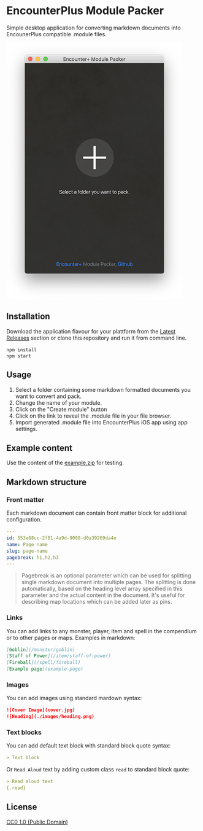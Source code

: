 # EncounterPlus Module Packer

Simple desktop application for converting markdown documents into EncounerPlus compatible .module files.

![screenshot](screenshot.png)

## Installation

Download the application flavour for your plattform from the [Latest Releases](https://github.com/encounterplus/module-packer/releases/tag/v0.9.0) section or clone this repository and run it from command line.

```
npm install
npm start
```

## Usage

1. Select a folder containing some markdown formatted documents you want to convert and pack. 
2. Change the name of your module.
3. Click on the "Create module" button
4. Click on the link to reveal the .module file in your file browser.
5. Import generated .module file into EncounterPlus iOS app using app settings.

## Example content

Use the content of the [example.zip](example.zip) for testing.

## Markdown structure

### Front matter

Each markdown document can contain front matter block for additional configuration.

```yaml
---
id: 553e68cc-2f81-4a9d-9008-d0a39269da4e
name: Page name
slug: page-name
pagebreak: h1,h2,h3
---
```

> Pagebreak is an optional parameter which can be used for splitting single markdown document into multiple pages. The splitting is done automatically, based on the heading level array specified in this parameter and the actual content in the document. It's useful for describing map locations which can be added later as pins.

### Links

You can add links to any monster, player, item and spell in the compendium or to other pages or maps. Examples in markdown:

```md
[Goblin](/monster/goblin)
[Staff of Power](/item/staff-of-power)
[Fireball](/spell/fireball)
[Example page](example-page)
```

### Images

You can add images using standard mardown syntax:

```md
![Cover Image](cover.jpg)
![Heading](./images/heading.png)
```

### Text blocks

You can add default text block with standard block quote syntax:

```md
> Text block
```

Or `Read Aloud` text by adding custom class `read` to standard block quote:

```md
> Read aloud text
{.read}
```


## License

[CC0 1.0 (Public Domain)](LICENSE.md)
